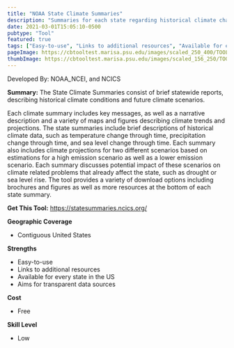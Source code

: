 ```yaml
---
title: "NOAA State Climate Summaries"
description: "Summaries for each state regarding historical climate change and future climate projections"
date: 2021-03-01T15:05:10-0500
pubtype: "Tool"
featured: true
tags: ["Easy-to-use", "Links to additional resources", "Available for every state in the US", "Aims for transparent data sources"]
pageImage: https://cbtooltest.marisa.psu.edu/images/scaled_250_400/TOOLID_14.0_ScreenCapture-1.png
thumbImage: https://cbtooltest.marisa.psu.edu/images/scaled_156_250/TOOLID_14.0_ScreenCapture-1.png
---
```

Developed By: NOAA_NCEI, and NCICS

**Summary:** The State Climate Summaries consist of brief statewide reports, describing historical climate conditions and future climate scenarios.

Each climate summary includes key messages, as well as a narrative description and a variety of maps and figures describing climate trends and projections. The state summaries include brief descriptions of historical climate data, such as temperature change through time, precipitation change through time, and sea level change through time. Each summary also includes climate projections for two different scenarios based on estimations for a high emission scenario as well as a lower emission scenario. Each summary discusses potential impact of these scenarios on climate related problems that already affect the state, such as drought or sea level rise. The tool provides a variety of download options including brochures and figures as well as more resources at the bottom of each state summary.  


__**Get This Tool:**__ https://statesummaries.ncics.org/

__**Geographic Coverage**__
- Contiguous United States

__**Strengths**__
-  Easy-to-use
-  Links to additional resources
-  Available for every state in the US
-  Aims for transparent data sources

__**Cost**__
- Free

__**Skill Level**__
- Low

